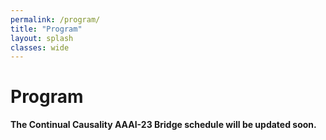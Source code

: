 ```yaml
---
permalink: /program/
title: "Program"
layout: splash
classes: wide
---
```


# Program

**The Continual Causality AAAI-23 Bridge schedule will be updated soon.**

